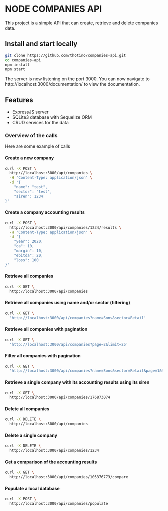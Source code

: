 # NODE COMPANIES API
This project is a simple API that can create, retrieve and delete companies data.

## Install and start locally
```sh
git clone https://github.com/thotino/companies-api.git
cd companies-api
npm install
npm start
```

The server is now listening on the port 3000.
You can now navigate to http://localhost:3000/documentation/ to view the documentation.

## Features
* ExpressJS server
* SQLite3 database with Sequelize ORM
* CRUD services for the data

### Overview of the calls

Here are some example of calls

#### Create a new company
```sh
curl -X POST \
  http://localhost:3000/api/companies \
  -H 'Content-Type: application/json' \
  -d '{
	"name": "test",
	"sector": "test",
	"siren": 1234
}'
```

#### Create a company accounting results
```sh
curl -X POST \
  http://localhost:3000/api/companies/1234/results \
  -H 'Content-Type: application/json' \
  -d '{
	"year": 2020,
	"ca": 10,
	"margin": 10,
	"ebitda": 20,
	"loss": 100
}'
```

#### Retrieve all companies
```sh
curl -X GET \
  http://localhost:3000/api/companies
```

#### Retrieve all companies using name and/or sector (filtering)
```sh
curl -X GET \
  'http://localhost:3000/api/companies?name=Sons&sector=Retail'
```

#### Retrieve all companies with pagination
```sh
curl -X GET \
  'http://localhost:3000/api/companies?page=2&limit=25'
```

#### Filter all companies with pagination
```sh
curl -X GET \
  'http://localhost:3000/api/companies?name=Sons&sector=Retail&page=1&limit=10'
```

#### Retrieve a single company with its accounting results using its siren
```sh
curl -X GET \
  http://localhost:3000/api/companies/176873074
```

#### Delete all companies
```sh
curl -X DELETE \
  http://localhost:3000/api/companies
```

#### Delete a single company
```sh
curl -X DELETE \
  http://localhost:3000/api/companies/1234
```

#### Get a comparison of the accounting results
```sh
curl -X GET \
  http://localhost:3000/api/companies/105376773/compare
```

#### Populate a local database
```sh
curl -X POST \
  http://localhost:3000/api/companies/populate
```